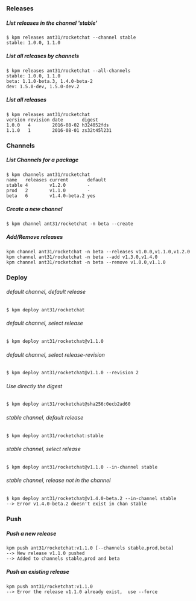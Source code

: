 ### Releases
##### List releases in the channel 'stable'
```
$ kpm releases ant31/rocketchat --channel stable
stable: 1.0.0, 1.1.0
```

##### List all releases by channels
```
$ kpm releases ant31/rocketchat --all-channels
stable: 1.0.0, 1.1.0
beta: 1.1.0-beta.3, 1.4.0-beta-2
dev: 1.5.0-dev, 1.5.0-dev.2
```
##### List all releases
```
$ kpm releases ant31/rocketchat
version revision date       digest
1.0.0   4        2016-08-02 h324052fds
1.1.0   1        2016-08-01 zs32t45l231
```
### Channels

##### List Channels for a package
```
$ kpm channels ant31/rocketchat
name   releases current       default
stable 4        v1.2.0        -
prod   2        v1.1.0        -
beta   6        v1.4.0-beta.2 yes
```
##### Create a new channel
```
$ kpm channel ant31/rocketchat -n beta --create
```
##### Add/Remove releases
```
kpm channel ant31/rocketchat -n beta --releases v1.0.0,v1.1.0,v1.2.0
kpm channel ant31/rocketchat -n beta --add v1.3.0,v1.4.0
kpm channel ant31/rocketchat -n beta --remove v1.0.0,v1.1.0
```

### Deploy
###### default channel, default release
`$ kpm deploy ant31/rocketchat`
###### default channel, select release
`$ kpm deploy ant31/rocketchat@v1.1.0`
###### default channel, select release-revision
`$ kpm deploy ant31/rocketchat@v1.1.0 --revision 2`
###### Use directly the digest
`$ kpm deploy ant31/rocketchat@sha256:0ecb2ad60`
###### stable channel, default release
`$ kpm deploy ant31/rocketchat:stable`
###### stable channel, select release
`$ kpm deploy ant31/rocketchat@v1.1.0 --in-channel stable`
###### stable channel, release not in the channel
```
$ kpm deploy ant31/rocketchat@v1.4.0-beta.2 --in-channel stable
--> Error v1.4.0-beta.2 doesn't exist in chan stable
```

### Push
##### Push a new release
```
kpm push ant31/rocketchat:v1.1.0 [--channels stable,prod,beta]
--> New release v1.1.0 pushed
--> Added to channels stable,prod and beta
```

##### Push an existing release 
```
kpm push ant31/rocketchat:v1.1.0
--> Error the release v1.1.0 already exist,  use --force
```
